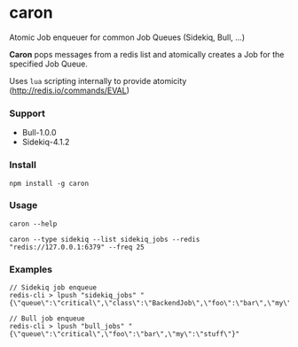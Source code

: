 # caron

Atomic Job enqueuer for common Job Queues (Sidekiq, Bull, ...)

**Caron** pops messages from a redis list and atomically creates a Job for the specified Job Queue.

Uses `lua` scripting internally to provide atomicity (http://redis.io/commands/EVAL)

### Support

* Bull-1.0.0
* Sidekiq-4.1.2

### Install
```
npm install -g caron
```

### Usage
```
caron --help 
```

```
caron --type sidekiq --list sidekiq_jobs --redis "redis://127.0.0.1:6379" --freq 25
```


### Examples

```
// Sidekiq job enqueue
redis-cli > lpush "sidekiq_jobs" "{\"queue\":\"critical\",\"class\":\"BackendJob\",\"foo\":\"bar\",\"my\":\"stuff\",\"other\":\"stuff\"}"
```

```
// Bull job enqueue
redis-cli > lpush "bull_jobs" "{\"queue\":\"critical\",\"foo\":\"bar\",\"my\":\"stuff\"}"
```
